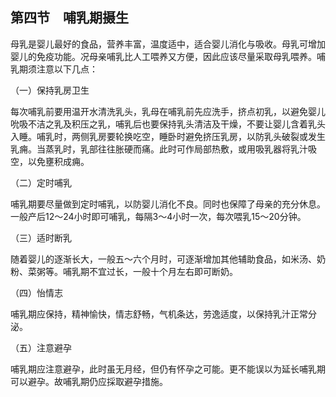 ## 第四节　哺乳期摄生

母乳是婴儿最好的食品，营养丰富，温度适中，适合婴儿消化与吸收。母乳可增加婴儿的免疫功能。况母亲哺乳比人工喂养又方便，因此应该尽量采取母乳喂养。哺乳期须注意以下几点：

（一）保持乳房卫生

每次哺乳前要用温开水清洗乳头，乳母在哺乳前先应洗手，挤点初乳，以避免婴儿吮吸不洁之乳及积压之乳，哺乳后也要保持乳头清洁及干燥，不要让婴儿含着乳头入睡。哺乳时，两侧乳房要轮换吃空，睡卧时避免挤压乳房，以防乳头破裂或发生乳痈。当蒸乳时，乳部往往胀硬而痛。此时可作局部热敷，或用吸乳器将乳汁吸空，以免壅积成痈。

（二）定时哺乳

哺乳期要尽量做到定时哺乳，以防婴儿消化不良。同时也保障了母亲的充分休息。一般产后12〜24小时即可哺乳，每隔3〜4小时一次，每次喂乳15〜20分钟。

（三）适时断乳

随着婴儿的逐渐长大，一般五〜六个月时，可逐渐增加其他辅助食品，如米汤、奶粉、菜粥等。哺乳期不宜过长，一般十个月左右即可断奶。

（四）怡情志

哺乳期应保持，精神愉快，情志舒畅，气机条达，劳逸适度，以保持乳汁正常分泌。

（五）注意避孕

哺乳期应注意避孕，此时虽无月经，但仍有怀孕之可能。更不能误以为延长哺乳期可以避孕。故哺乳期仍应採取避孕措施。
